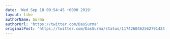 ```yaml
---
date: 'Wed Sep 18 09:54:45 +0000 2019'
layout: like
authorName: Surma
authorUrl: 'https://twitter.com/DasSurma'
originalPost: 'https://twitter.com/DasSurma/status/1174260462562791424'
---
```

